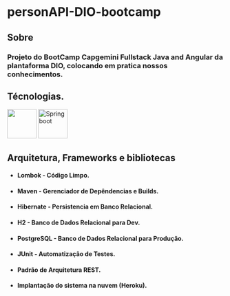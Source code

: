 
# personAPI-DIO-bootcamp

## Sobre
### Projeto do BootCamp Capgemini Fullstack Java and Angular da plantaforma DIO, colocando em pratica nossos conhecimentos.





## Técnologias.

<img src="https://cdn.icon-icons.com/icons2/2415/PNG/512/java_original_wordmark_logo_icon_146459.png"  height="68" width="68"/>

<img src="https://devkico.itexto.com.br/wp-content/uploads/2014/08/spring-boot-project-logo.png" title="Springboot" height="68" width="68"/>



## Arquitetura, Frameworks e bibliotecas
- #### Lombok - Código Limpo.
- #### Maven - Gerenciador de Depêndencias e Builds.
- #### Hibernate - Persistencia em Banco Relacional.
- #### H2 - Banco de Dados Relacional para Dev.
- #### PostgreSQL - Banco de Dados Relacional para Produção.
- #### JUnit - Automatização de Testes.
- #### Padrão de Arquitetura REST.
- #### Implantação do sistema na nuvem (Heroku).